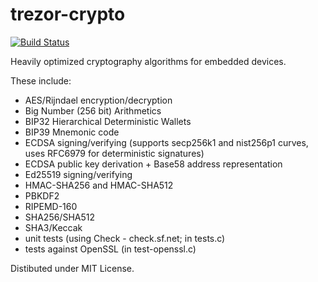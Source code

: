 trezor-crypto
=============

[![Build Status](https://travis-ci.org/trezor/trezor-crypto.svg?branch=master)](https://travis-ci.org/trezor/trezor-crypto)

Heavily optimized cryptography algorithms for embedded devices.

These include:
- AES/Rijndael encryption/decryption
- Big Number (256 bit) Arithmetics
- BIP32 Hierarchical Deterministic Wallets
- BIP39 Mnemonic code
- ECDSA signing/verifying (supports secp256k1 and nist256p1 curves,
  uses RFC6979 for deterministic signatures)
- ECDSA public key derivation + Base58 address representation
- Ed25519 signing/verifying
- HMAC-SHA256 and HMAC-SHA512
- PBKDF2
- RIPEMD-160
- SHA256/SHA512
- SHA3/Keccak
- unit tests (using Check - check.sf.net; in tests.c)
- tests against OpenSSL (in test-openssl.c)

Distibuted under MIT License.

